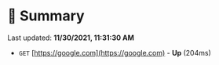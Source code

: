 # 📖 Summary
Last updated: **11/30/2021, 11:31:30 AM**

- `GET` [https://google.com](https://google.com) - **Up** (204ms)
